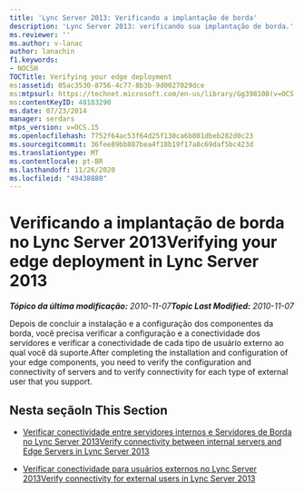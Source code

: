 ```yaml
---
title: 'Lync Server 2013: Verificando a implantação de borda'
description: 'Lync Server 2013: verificando sua implantação de borda.'
ms.reviewer: ''
ms.author: v-lanac
author: lanachin
f1.keywords:
- NOCSH
TOCTitle: Verifying your edge deployment
ms:assetid: 05ac3530-8756-4c77-8b3b-9d0027029dce
ms:mtpsurl: https://technet.microsoft.com/en-us/library/Gg398108(v=OCS.15)
ms:contentKeyID: 48183290
ms.date: 07/23/2014
manager: serdars
mtps_version: v=OCS.15
ms.openlocfilehash: 7752f64ac53f64d25f130ca6b801dbeb282d0c23
ms.sourcegitcommit: 36fee89bb887bea4f18b19f17a8c69daf5bc423d
ms.translationtype: MT
ms.contentlocale: pt-BR
ms.lasthandoff: 11/26/2020
ms.locfileid: "49438880"
---
```

# <a name="verifying-your-edge-deployment-in-lync-server-2013"></a><span data-ttu-id="9ec29-103">Verificando a implantação de borda no Lync Server 2013</span><span class="sxs-lookup"><span data-stu-id="9ec29-103">Verifying your edge deployment in Lync Server 2013</span></span>

<div data-xmlns="http://www.w3.org/1999/xhtml">

<div class="topic" data-xmlns="http://www.w3.org/1999/xhtml" data-msxsl="urn:schemas-microsoft-com:xslt" data-cs="https://msdn.microsoft.com/">

<div data-asp="https://msdn2.microsoft.com/asp">



</div>

<div id="mainSection">

<div id="mainBody"><span data-ttu-id="9ec29-104">

<span> </span></span><span class="sxs-lookup"><span data-stu-id="9ec29-104">

<span> </span></span></span>

<span data-ttu-id="9ec29-105">_**Tópico da última modificação:** 2010-11-07_</span><span class="sxs-lookup"><span data-stu-id="9ec29-105">_**Topic Last Modified:** 2010-11-07_</span></span>

<span data-ttu-id="9ec29-106">Depois de concluir a instalação e a configuração dos componentes da borda, você precisa verificar a configuração e a conectividade dos servidores e verificar a conectividade de cada tipo de usuário externo ao qual você dá suporte.</span><span class="sxs-lookup"><span data-stu-id="9ec29-106">After completing the installation and configuration of your edge components, you need to verify the configuration and connectivity of servers and to verify connectivity for each type of external user that you support.</span></span>

<div>

## <a name="in-this-section"></a><span data-ttu-id="9ec29-107">Nesta seção</span><span class="sxs-lookup"><span data-stu-id="9ec29-107">In This Section</span></span>

  - [<span data-ttu-id="9ec29-108">Verificar conectividade entre servidores internos e Servidores de Borda no Lync Server 2013</span><span class="sxs-lookup"><span data-stu-id="9ec29-108">Verify connectivity between internal servers and Edge Servers in Lync Server 2013</span></span>](lync-server-2013-verify-connectivity-between-internal-servers-and-edge-servers.md)

  - [<span data-ttu-id="9ec29-109">Verificar conectividade para usuários externos no Lync Server 2013</span><span class="sxs-lookup"><span data-stu-id="9ec29-109">Verify connectivity for external users in Lync Server 2013</span></span>](lync-server-2013-verify-connectivity-for-external-users.md)

<span data-ttu-id="9ec29-110"></div>

</div>

<span> </span>

</div>

</div>

</span><span class="sxs-lookup"><span data-stu-id="9ec29-110"></div>

</div>

<span> </span>

</div>

</div>

</span></span></div>

